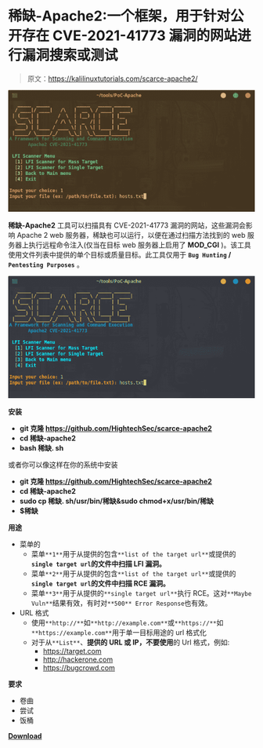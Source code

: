 # 稀缺-Apache2:一个框架，用于针对公开存在 CVE-2021-41773 漏洞的网站进行漏洞搜索或测试

> 原文：<https://kalilinuxtutorials.com/scarce-apache2/>

[![](img//6a8c2868f05588eb8831f3aa04803526.png)](https://blogger.googleusercontent.com/img/a/AVvXsEjzdRloPfyoYc_MidcrBG-mlL_8sXhDCTQ-dLkvKXWik-hoqDu-3fvxNZNjjSPwNjCnqNhsWmmjMujuwRIToYzG5XNG_insA7n5yj9F8fQbIsvuYA8ivor8yqKElYRXzUsoivggQpC0gVpdaTD2fDSQKqcuzisgj6rCj1uVgpqJVTB_x-4j2SDO6AcA=s771)

**稀缺-Apache2** 工具可以扫描具有 CVE-2021-41773 漏洞的网站，这些漏洞会影响 Apache 2 web 服务器，稀缺也可以运行，以便在通过扫描方法找到的 web 服务器上执行远程命令注入(仅当在目标 web 服务器上启用了 **MOD_CGI** )。该工具使用文件列表中提供的单个目标或质量目标。此工具仅用于 **`Bug Hunting` / `Pentesting Purposes`** 。

![](img//47356e81c1e313a0fb9ffd4cd9cf4d17.png)

**安装**

*   **git 克隆 https://github.com/HightechSec/scarce-apache2**
*   **cd 稀缺-apache2**
*   **bash 稀缺. sh**

或者你可以像这样在你的系统中安装

*   **git 克隆 https://github.com/HightechSec/scarce-apache2**
*   **cd 稀缺-apache2**
*   **sudo cp 稀缺. sh/usr/bin/稀缺&sudo chmod+x/usr/bin/稀缺**
*   **$稀缺**

**用途**

*   菜单的
    *   菜单`**1**`用于从提供的包含`**list of the target url**`或提供的 **`single target url`的文件中扫描 LFI 漏洞。**
    *   菜单`**2**`用于从提供的包含`**list of the target url**`或提供的 **`single target url`的文件中扫描 RCE 漏洞。**
    *   菜单`**3**`用于从提供的`**single target url**`执行 RCE。这对`**Maybe Vuln**`结果有效，有时对`**500** Error Response`也有效。
*   URL 格式
    *   使用`**http://**`如`**http://example.com**`或`**https://**`如`**https://example.com**`用于单一目标用途的 url 格式化
    *   对于从`**List**`、**提供的 URL 或 IP，不要使用**的 Url 格式，例如:
        *   https://target.com
        *   http://hackerone.com
        *   https://bugcrowd.com

**要求**

*   卷曲
*   尝试
*   饭桶

[**Download**](https://github.com/HightechSec/scarce-apache2)